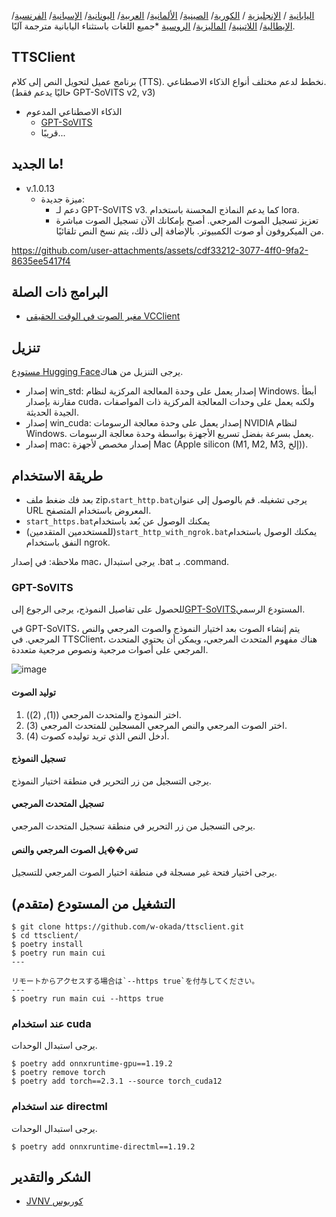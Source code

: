 [اليابانية](/README.md) /
[الإنجليزية](/docs_i18n/README_en.md) /
[الكورية](/docs_i18n/README_ko.md)/
[الصينية](/docs_i18n/README_zh.md)/
[الألمانية](/docs_i18n/README_de.md)/
[العربية](/docs_i18n/README_ar.md)/
[اليونانية](/docs_i18n/README_el.md)/
[الإسبانية](/docs_i18n/README_es.md)/
[الفرنسية](/docs_i18n/README_fr.md)/
[الإيطالية](/docs_i18n/README_it.md)/
[اللاتينية](/docs_i18n/README_la.md)/
[الماليزية](/docs_i18n/README_ms.md)/
[الروسية](/docs_i18n/README_ru.md)
*جميع اللغات باستثناء اليابانية مترجمة آليًا.

## TTSClient

برنامج عميل لتحويل النص إلى كلام (TTS).
نخطط لدعم مختلف أنواع الذكاء الاصطناعي. (حاليًا يدعم فقط GPT-SoVITS v2, v3)

* الذكاء الاصطناعي المدعوم
  * [GPT-SoVITS](https://github.com/RVC-Boss/GPT-SoVITS)
  * قريبًا...

## ما الجديد!

* v.1.0.13
  * ميزة جديدة:
    * دعم لـ GPT-SoVITS v3. كما يدعم النماذج المحسنة باستخدام lora.
    * تعزيز تسجيل الصوت المرجعي. أصبح بإمكانك الآن تسجيل الصوت مباشرة من الميكروفون أو صوت الكمبيوتر. بالإضافة إلى ذلك، يتم نسخ النص تلقائيًا.

https://github.com/user-attachments/assets/cdf33212-3077-4ff0-9fa2-8635ee5417f4

## البرامج ذات الصلة

* [مغير الصوت في الوقت الحقيقي VCClient](https://github.com/w-okada/voice-changer)

## تنزيل

[مستودع Hugging Face](https://huggingface.co/wok000/ttsclient000/tree/main)يرجى التنزيل من هناك.

* إصدار win_std: إصدار يعمل على وحدة المعالجة المركزية لنظام Windows. أبطأ مقارنة بإصدار cuda، ولكنه يعمل على وحدات المعالجة المركزية ذات المواصفات الجيدة الحديثة.
* إصدار win_cuda: إصدار يعمل على وحدة معالجة الرسومات NVIDIA لنظام Windows. يعمل بسرعة بفضل تسريع الأجهزة بواسطة وحدة معالجة الرسومات.
* إصدار mac: إصدار مخصص لأجهزة Mac (Apple silicon (M1, M2, M3, إلخ)).

## طريقة الاستخدام

* بعد فك ضغط ملف zip،`start_http.bat`يرجى تشغيله. قم بالوصول إلى عنوان URL المعروض باستخدام المتصفح.
* `start_https.bat`يمكنك الوصول عن بُعد باستخدام
* (للمستخدمين المتقدمين)`start_http_with_ngrok.bat`يمكنك الوصول باستخدام النفق باستخدام ngrok.

ملاحظة: في إصدار mac، يرجى استبدال .bat بـ .command.

### GPT-SoVITS

للحصول على تفاصيل النموذج، يرجى الرجوع إلى[GPT-SoVITS](https://github.com/RVC-Boss/GPT-SoVITS)المستودع الرسمي.

في GPT-SoVITS، يتم إنشاء الصوت بعد اختيار النموذج والصوت المرجعي والنص المرجعي. في TTSClient، هناك مفهوم المتحدث المرجعي، ويمكن أن يحتوي المتحدث المرجعي على أصوات مرجعية ونصوص مرجعية متعددة.

![image](https://github.com/user-attachments/assets/032a65ed-b9d5-4f8a-8efe-73bd10b66593)

#### توليد الصوت

1. اختر النموذج والمتحدث المرجعي ((1), (2)).
2. اختر الصوت المرجعي والنص المرجعي المسجلين للمتحدث المرجعي (3).
3. أدخل النص الذي تريد توليده كصوت (4).

#### تسجيل النموذج

يرجى التسجيل من زر التحرير في منطقة اختيار النموذج.

#### تسجيل المتحدث المرجعي

يرجى التسجيل من زر التحرير في منطقة تسجيل المتحدث المرجعي.

#### تس��يل الصوت المرجعي والنص

يرجى اختيار فتحة غير مسجلة في منطقة اختيار الصوت المرجعي للتسجيل.

## التشغيل من المستودع (متقدم)

```
$ git clone https://github.com/w-okada/ttsclient.git
$ cd ttsclient/
$ poetry install
$ poetry run main cui
---

リモートからアクセスする場合は`--https true`を付与してください。
---
$ poetry run main cui --https true
```

### عند استخدام cuda

يرجى استبدال الوحدات.

```
$ poetry add onnxruntime-gpu==1.19.2
$ poetry remove torch
$ poetry add torch==2.3.1 --source torch_cuda12
```

### عند استخدام directml

يرجى استبدال الوحدات.

```
$ poetry add onnxruntime-directml==1.19.2
```

## الشكر والتقدير

* [JVNV كوربوس](https://sites.google.com/site/shinnosuketakamichi/research-topics/jvnv_corpus)
